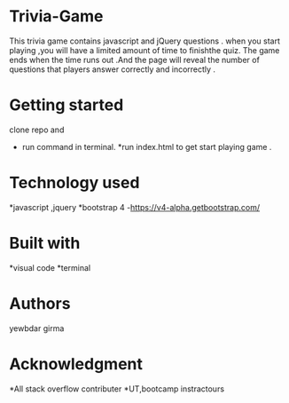 # Trivia-Game
This trivia game contains javascript and jQuery questions .
when you start playing ,you will have a limited amount of time to finishthe quiz.
The game ends when the time runs out .And the page will reveal the number of questions that players answer correctly and incorrectly .
# Getting started

clone repo and
* run command in terminal.
*run index.html to get start playing game .

# Technology used
*javascript ,jquery
*bootstrap 4 -https://v4-alpha.getbootstrap.com/

# Built with
*visual code
*terminal

# Authors
yewbdar girma

# Acknowledgment
*All stack overflow contributer
*UT,bootcamp instractours

